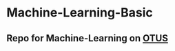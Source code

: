 # Machine-Learning-Basic


## Repo for Machine-Learning on [OTUS](https://otus.ru/lessons/ml-basic/)
